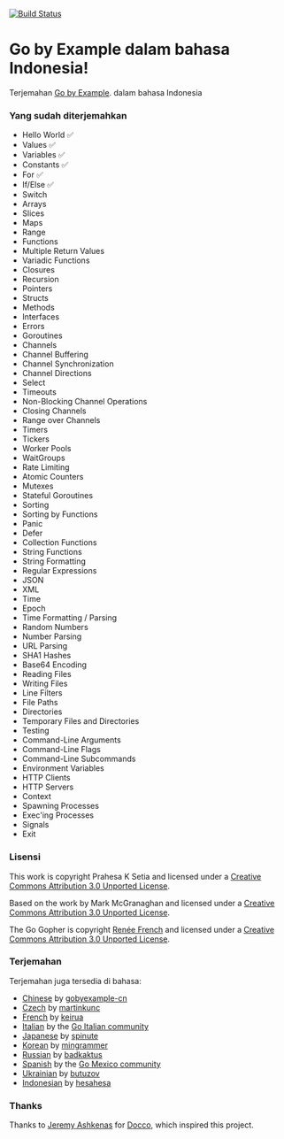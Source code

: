 [![Build Status](https://travis-ci.com/hesahesa/gobyexample.svg?branch=master)](https://travis-ci.com/hesahesa/gobyexample)
# Go by Example dalam bahasa Indonesia!

Terjemahan [Go by Example](http://gobyexample.prahesa.id/). dalam bahasa Indonesia

### Yang sudah diterjemahkan
 - Hello World :white_check_mark:
 - Values :white_check_mark:
 - Variables :white_check_mark:
 - Constants :white_check_mark:
 - For :white_check_mark:
 - If/Else :white_check_mark:
 - Switch
 - Arrays
 - Slices
 - Maps
 - Range
 - Functions
 - Multiple Return Values
 - Variadic Functions
 - Closures
 - Recursion
 - Pointers
 - Structs
 - Methods
 - Interfaces
 - Errors
 - Goroutines
 - Channels
 - Channel Buffering
 - Channel Synchronization
 - Channel Directions
 - Select
 - Timeouts
 - Non-Blocking Channel Operations
 - Closing Channels
 - Range over Channels
 - Timers
 - Tickers
 - Worker Pools
 - WaitGroups
 - Rate Limiting
 - Atomic Counters
 - Mutexes
 - Stateful Goroutines
 - Sorting
 - Sorting by Functions
 - Panic
 - Defer
 - Collection Functions
 - String Functions
 - String Formatting
 - Regular Expressions
 - JSON
 - XML
 - Time
 - Epoch
 - Time Formatting / Parsing
 - Random Numbers
 - Number Parsing
 - URL Parsing
 - SHA1 Hashes
 - Base64 Encoding
 - Reading Files
 - Writing Files
 - Line Filters
 - File Paths
 - Directories
 - Temporary Files and Directories
 - Testing
 - Command-Line Arguments
 - Command-Line Flags
 - Command-Line Subcommands
 - Environment Variables
 - HTTP Clients
 - HTTP Servers
 - Context
 - Spawning Processes
 - Exec'ing Processes
 - Signals
 - Exit

### Lisensi

This work is copyright Prahesa K Setia and licensed under a
[Creative Commons Attribution 3.0 Unported License](http://creativecommons.org/licenses/by/3.0/).

Based on the work by Mark McGranaghan and licensed under a
[Creative Commons Attribution 3.0 Unported License](http://creativecommons.org/licenses/by/3.0/).

The Go Gopher is copyright [Renée French](http://reneefrench.blogspot.com/) and licensed under a
[Creative Commons Attribution 3.0 Unported License](http://creativecommons.org/licenses/by/3.0/).


### Terjemahan

Terjemahan juga tersedia di bahasa:

* [Chinese](https://gobyexample-cn.github.io/) by [gobyexample-cn](https://github.com/gobyexample-cn)
* [Czech](http://gobyexamples.sweb.cz/) by [martinkunc](https://github.com/martinkunc/gobyexample-cz)
* [French](http://le-go-par-l-exemple.keiruaprod.fr) by [keirua](https://github.com/keirua/gobyexample)
* [Italian](http://gobyexample.it) by the [Go Italian community](https://github.com/golangit/gobyexample-it)
* [Japanese](http://spinute.org/go-by-example) by [spinute](https://github.com/spinute)
* [Korean](https://mingrammer.com/gobyexample/) by [mingrammer](https://github.com/mingrammer)
* [Russian](https://gobyexample.com.ru/) by [badkaktus](https://github.com/badkaktus)
* [Spanish](http://goconejemplos.com) by the [Go Mexico community](https://github.com/dabit/gobyexample)
* [Ukrainian](http://butuzov.github.io/gobyexample/) by [butuzov](https://github.com/butuzov/gobyexample)
* [Indonesian](http://gobyexample.prahesa.id/) by [hesahesa](https://github.com/hesahesa/gobyexample)

### Thanks

Thanks to [Jeremy Ashkenas](https://github.com/jashkenas)
for [Docco](http://jashkenas.github.com/docco/), which
inspired this project.

